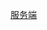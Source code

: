[服务端](http://open.doc.mujoy.com:3000/#/domestic_game/Service/%E6%9C%8D%E5%8A%A1%E7%AB%AF%E5%9B%BD%E5%86%85%E5%AF%B9%E6%8E%A5%E6%96%87%E6%A1%A3?id=_15-%e6%b4%bb%e5%8a%a8%e6%94%af%e4%bb%98%e5%9b%9e%e8%b0%83%ef%bc%88%e6%94%af%e6%8c%81%e6%b4%bb%e5%8a%a8%e5%95%86%e5%93%81%e6%95%b0%e9%87%8f%e7%9a%84%e4%bc%a0%e5%85%a5%ef%bc%89)